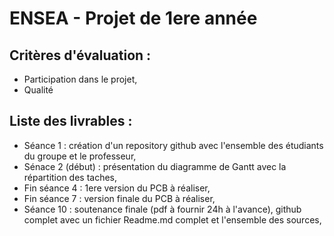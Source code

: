# ENSEA - Projet de 1ere année

## Critères d'évaluation : 
* Participation dans le projet,
* Qualité 


## Liste des livrables :
* Séance 1 : création d'un repository github avec l'ensemble des étudiants du groupe et le professeur,
* Sénace 2 (début) : présentation du diagramme de Gantt avec la répartition des taches,
* Fin séance 4 : 1ere version du PCB à réaliser,
* Fin séance 7 : version finale du PCB à réaliser,
* Séance 10 : soutenance finale (pdf à fournir 24h à l'avance), github complet avec un fichier Readme.md complet et l'ensemble des sources,
